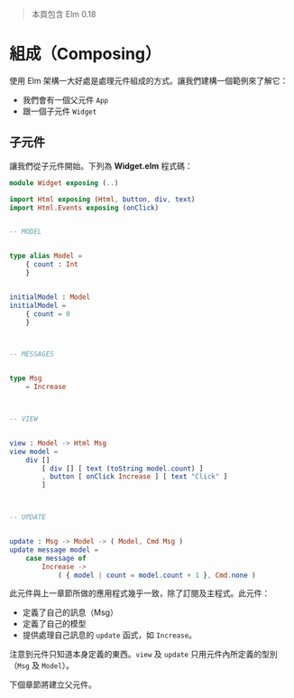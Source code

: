 > 本頁包含 Elm 0.18

# 組成（Composing）

使用 Elm 架構一大好處是處理元件組成的方式。讓我們建構一個範例來了解它：

- 我們會有一個父元件 `App`
- 跟一個子元件 `Widget`

## 子元件

讓我們從子元件開始。下列為 __Widget.elm__ 程式碼：

```elm
module Widget exposing (..)

import Html exposing (Html, button, div, text)
import Html.Events exposing (onClick)


-- MODEL


type alias Model =
    { count : Int
    }


initialModel : Model
initialModel =
    { count = 0
    }



-- MESSAGES


type Msg
    = Increase



-- VIEW


view : Model -> Html Msg
view model =
    div []
        [ div [] [ text (toString model.count) ]
        , button [ onClick Increase ] [ text "Click" ]
        ]



-- UPDATE


update : Msg -> Model -> ( Model, Cmd Msg )
update message model =
    case message of
        Increase ->
            ( { model | count = model.count + 1 }, Cmd.none )
```

此元件與上一章節所做的應用程式幾乎一致，除了訂閱及主程式。此元件：

- 定義了自己的訊息（Msg）
- 定義了自己的模型
- 提供處理自己訊息的 `update` 函式，如 `Increase`。

注意到元件只知道本身定義的東西。`view` 及 `update` 只用元件內所定義的型別（`Msg` 及 `Model`）。

下個章節將建立父元件。
